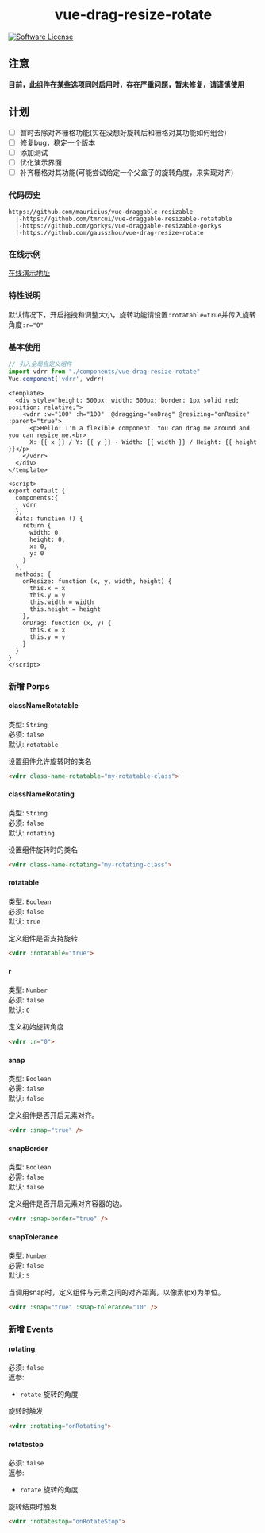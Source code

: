  <h1 align="center">vue-drag-resize-rotate</h1>
 
[![Software License](https://img.shields.io/badge/license-MIT-brightgreen.svg?style=flat-square)](LICENSE.md)

## 注意

**目前，此组件在某些选项同时启用时，存在严重问题，暂未修复，请谨慎使用**

## 计划

- [ ] 暂时去除对齐栅格功能(实在没想好旋转后和栅格对其功能如何组合)
- [ ] 修复bug，稳定一个版本
- [ ] 添加测试
- [ ] 优化演示界面
- [ ] 补齐栅格对其功能(可能尝试给定一个父盒子的旋转角度，来实现对齐)

### 代码历史
```
https://github.com/mauricius/vue-draggable-resizable
  |-https://github.com/tmrcui/vue-draggable-resizable-rotatable 
  |-https://github.com/gorkys/vue-draggable-resizable-gorkys
  |-https://github.com/gausszhou/vue-drag-resize-rotate
```

### 在线示例

[在线演示地址](https://gausszhou.github.io/vue-drag-resize-rotate/)


### 特性说明
 默认情况下，开启拖拽和调整大小，旋转功能请设置`:rotatable=true`并传入旋转角度`:r="0"`

### 基本使用

```js
// 引入全局自定义组件
import vdrr from "./components/vue-drag-resize-rotate"
Vue.component('vdrr', vdrr) 
```

```vue
<template>
  <div style="height: 500px; width: 500px; border: 1px solid red; position: relative;">
    <vdrr :w="100" :h="100"  @dragging="onDrag" @resizing="onResize" :parent="true">
      <p>Hello! I'm a flexible component. You can drag me around and you can resize me.<br>
      X: {{ x }} / Y: {{ y }} - Width: {{ width }} / Height: {{ height }}</p>
    </vdrr>
  </div>
</template>

<script>
export default {
  components:{
    vdrr
  },
  data: function () {
    return {
      width: 0,
      height: 0,
      x: 0,
      y: 0
    }
  },
  methods: {
    onResize: function (x, y, width, height) {
      this.x = x
      this.y = y
      this.width = width
      this.height = height
    },
    onDrag: function (x, y) {
      this.x = x
      this.y = y
    }
  }
}
</script>
```
### 新增 Porps 

####  classNameRotatable 
类型: `String`  
必须: `false`  
默认: `rotatable`  

设置组件允许旋转时的类名
```html
<vdrr class-name-rotatable="my-rotatable-class">
```
#### classNameRotating
类型: `String`  
必须: `false`  
默认: `rotating`  

设置组件旋转时的类名

```html
<vdrr class-name-rotating="my-rotating-class">
```

#### rotatable
类型: `Boolean`  
必须: `false`  
默认: `true`  

定义组件是否支持旋转

```html
<vdrr :rotatable="true">
```

#### r
类型: `Number`  
必须: `false`  
默认: `0`  

定义初始旋转角度

```html
<vdrr :r="0">
```

#### snap 
类型: `Boolean`  
必需: `false`  
默认: `false`  

定义组件是否开启元素对齐。

```html
<vdrr :snap="true" />
```
#### snapBorder

类型: `Boolean`  
必需: `false`  
默认: `false`  

定义组件是否开启元素对齐容器的边。

```html
<vdrr :snap-border="true" />
```

#### snapTolerance
类型: `Number`  
必需: `false`  
默认: `5`  

当调用snap时，定义组件与元素之间的对齐距离，以像素(px)为单位。

```html
<vdrr :snap="true" :snap-tolerance="10" />
```

### 新增 Events

#### rotating
必须: `false`  
返参:
* `rotate` 旋转的角度

旋转时触发
```html
<vdrr :rotating="onRotating">
```

#### rotatestop
必须: `false`  
返参:
* `rotate` 旋转的角度

旋转结束时触发

```html
<vdrr :rotatestop="onRotateStop">
```
